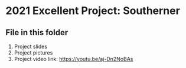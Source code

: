 # 2021 Excellent Project: Southerner
## File in this folder
1. Project slides
2. Project pictures
3. Project video link: https://youtu.be/aj-Dn2NoBAs
